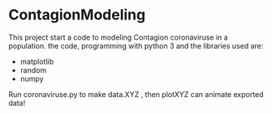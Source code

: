 # ContagionModeling

This project start a code to modeling Contagion coronaviruse in a population.
the code, programming with python 3 and the libraries used are:
+ matplotlib
+ random
+ numpy


Run coronaviruse.py to make data.XYZ , then plotXYZ can animate exported data!
